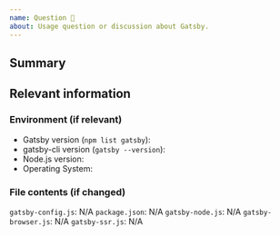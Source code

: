 ```yaml
---
name: Question 🤔
about: Usage question or discussion about Gatsby.
---
```


<!--
  To make it easier for us to help you, please include as much useful information as possible.

  Useful Links:
  - Documentation: https://www.gatsbyjs.org/docs/

  Gatsby has several community support channels, try asking your question on:

  - Discord: https://discord.gg/0ZcbPKXt5bVoxkfV
  - Spectrum: https://spectrum.chat/gatsby-js
  - Twitter: https://twitter.com/gatsbyjs

  Before opening a new issue, please search existing issues https://github.com/gatsbyjs/gatsby/issues
-->

## Summary


## Relevant information
<!-- Provide as much useful information as you can -->


### Environment (if relevant)
* Gatsby version (`npm list gatsby`):
* gatsby-cli version (`gatsby --version`):
* Node.js version:
* Operating System:

### File contents (if changed)
`gatsby-config.js`: N/A <!-- Please use a code block or just leave it as is if wasn't changed -->
`package.json`: N/A <!-- Please use a code block or just leave it as is if wasn't changed -->
`gatsby-node.js`: N/A <!-- Please use a code block or just leave it as is if wasn't changed -->
`gatsby-browser.js`: N/A <!-- Please use a code block or just leave it as is if wasn't changed -->
`gatsby-ssr.js`: N/A <!-- Please use a code block or just leave it as is if wasn't changed -->
